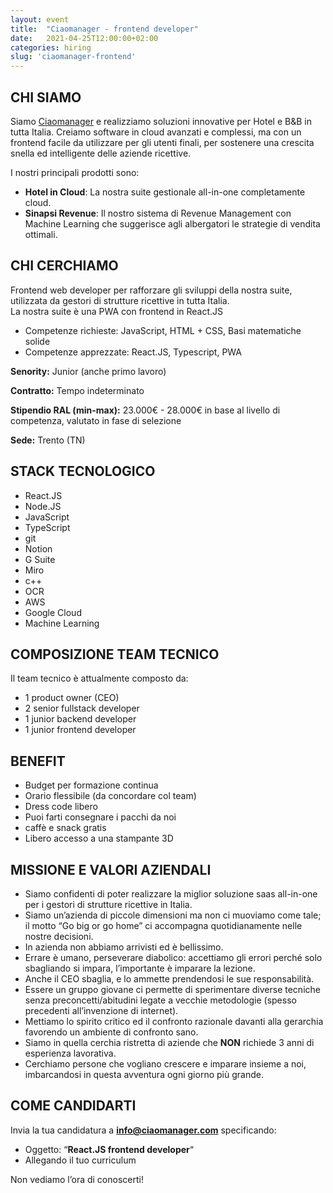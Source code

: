 ```yaml
---
layout: event
title:  "Ciaomanager - frontend developer"
date:   2021-04-25T12:00:00+02:00
categories: hiring
slug: 'ciaomanager-frontend'
---
```


## CHI SIAMO

Siamo [Ciaomanager](ciaomanager.com/?ref=speck) e realizziamo soluzioni innovative per Hotel e B&B in tutta Italia.  Creiamo software in cloud avanzati e complessi, ma con un frontend facile da utilizzare per gli utenti finali, per sostenere una crescita snella ed intelligente delle aziende ricettive.

I nostri principali prodotti sono:
-   **Hotel in Cloud**: La nostra suite gestionale all-in-one completamente cloud.
-   **Sinapsi Revenue**: Il nostro sistema di Revenue Management con Machine Learning che suggerisce agli albergatori le strategie di vendita ottimali.

## CHI CERCHIAMO
Frontend web developer per rafforzare gli sviluppi della nostra suite, utilizzata da gestori di strutture ricettive in tutta Italia.  
La nostra suite è una PWA con frontend in React.JS

-   Competenze richieste: JavaScript, HTML + CSS, Basi matematiche solide
-   Competenze apprezzate: React.JS, Typescript, PWA

**Senority:** Junior (anche primo lavoro)

**Contratto:** Tempo indeterminato

**Stipendio RAL (min-max):** 23.000€ - 28.000€ in base al livello di competenza, valutato in fase di selezione

**Sede:** Trento (TN)

## STACK TECNOLOGICO

-   React.JS
-   Node.JS
-   JavaScript
-   TypeScript
-   git
-   Notion
-   G Suite
-   Miro
-   c++
-   OCR
-   AWS
-   Google Cloud
-   Machine Learning

## COMPOSIZIONE TEAM TECNICO

Il team tecnico è attualmente composto da:
-   1 product owner (CEO)
-   2 senior fullstack developer
-   1 junior backend developer
-   1 junior frontend developer

## BENEFIT

-   Budget per formazione continua
-   Orario flessibile (da concordare col team)
-   Dress code libero
-   Puoi farti consegnare i pacchi da noi
-   caffè e snack gratis
-   Libero accesso a una stampante 3D

## MISSIONE E VALORI AZIENDALI

- Siamo confidenti di poter realizzare la miglior soluzione saas all-in-one per i gestori di strutture ricettive in Italia.
- Siamo un’azienda di piccole dimensioni ma non ci muoviamo come tale; il motto “Go big or go home” ci accompagna quotidianamente nelle nostre decisioni.
- In azienda non abbiamo arrivisti ed è bellissimo.
- Errare è umano, perseverare diabolico: accettiamo gli errori perché solo sbagliando si impara, l’importante è imparare la lezione.  
- Anche il CEO sbaglia, e lo ammette prendendosi le sue responsabilità.
- Essere un gruppo giovane ci permette di sperimentare diverse tecniche senza preconcetti/abitudini legate a vecchie metodologie (spesso precedenti all’invenzione di internet).
- Mettiamo lo spirito critico ed il confronto razionale davanti alla gerarchia favorendo un ambiente di confronto sano.
- Siamo in quella cerchia ristretta di aziende che **NON** richiede 3 anni di esperienza lavorativa.
- Cerchiamo persone che vogliano crescere e imparare insieme a noi, imbarcandosi in questa avventura ogni giorno più grande.

## COME CANDIDARTI

Invia la tua candidatura a  **[info@ciaomanager.com](mailto:info@ciaomanager.com)**  specificando:

-   Oggetto: “**React.JS frontend developer**“
-   Allegando il tuo curriculum

Non vediamo l’ora di conoscerti!
